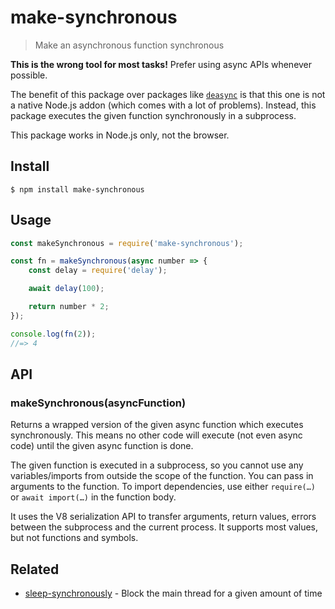 # make-synchronous

> Make an asynchronous function synchronous

**This is the wrong tool for most tasks!** Prefer using async APIs whenever possible.

The benefit of this package over packages like [`deasync`](https://github.com/abbr/deasync) is that this one is not a native Node.js addon (which comes with a lot of problems). Instead, this package executes the given function synchronously in a subprocess.

This package works in Node.js only, not the browser.

## Install

```
$ npm install make-synchronous
```

## Usage

```js
const makeSynchronous = require('make-synchronous');

const fn = makeSynchronous(async number => {
	const delay = require('delay');

	await delay(100);

	return number * 2;
});

console.log(fn(2));
//=> 4
```

## API

### makeSynchronous(asyncFunction)

Returns a wrapped version of the given async function which executes synchronously. This means no other code will execute (not even async code) until the given async function is done.

The given function is executed in a subprocess, so you cannot use any variables/imports from outside the scope of the function. You can pass in arguments to the function. To import dependencies, use either `require(…)` or `await import(…)` in the function body.

It uses the V8 serialization API to transfer arguments, return values, errors between the subprocess and the current process. It supports most values, but not functions and symbols.

## Related

- [sleep-synchronously](https://github.com/sindresorhus/sleep-synchronously) - Block the main thread for a given amount of time
